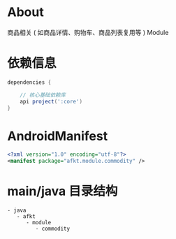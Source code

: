 
# About

商品相关 ( 如商品详情、购物车、商品列表复用等 ) Module

# 依赖信息

```groovy
dependencies {

    // 核心基础依赖库
    api project(':core')
}
```

# AndroidManifest

```xml
<?xml version="1.0" encoding="utf-8"?>
<manifest package="afkt.module.commodity" />
```

# main/java 目录结构

```
- java                           
   - afkt                        
      - module                   
         - commodity             
```
